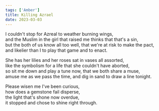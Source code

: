 ```yaml
---  
tags: ['Amber']
title: Killing Azrael
date: 2023-03-03
---
```


I couldn't stop for Azreal to weather burning wings,  
and the Muslim in the girl that raised me thinks that that's a sin,  
but the both of us know all too well, that we're at risk to make the pact,  
and likelier than I to play that game and to enact.

She has her lilies and her roses sat in vases all assorted,  
like the symbolism for a life that she couldn't have aborted,  
so sit me down and play a tune now, that we both share a muse,  
amuse me as we pass the time, and dig in sand to draw a line tonight.

Please wisen me I've been curious,  
how does a gemstone fail disperse,  
the light that's shone now overdue,  
it stopped and chose to shine right through.
